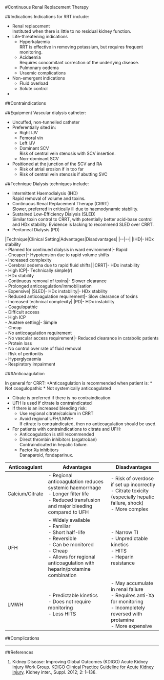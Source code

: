 #Continuous Renal Replacement Therapy

##Indications
Indications for RRT include:
* Renal replacement  
Instituted when there is little to no residual kidney function.
* Life-threatening indications
	* Hyperkalaemia  
	RRT is effective in removing potassium, but requires frequent monitoring.
	* Acidaemia  
	Requires concomitant correction of the underlying disease.
	* Pulmonary oedema
	* Uraemic complications
* Non-emergent indications
	* Fluid overload
	* Solute control
* 


##Contraindications


##Equipment
Vascular dialysis catheter:
* Uncuffed, non-tunnelled catheter
* Preferentially sited in:
	* Right IJV
	* Femoral vin
	* Left IJV
	* Dominant SCV  
	Risk of central vein stenosis with SCV insertion.
	* Non-dominant SCV
* Positioned at the junction of the SCV and RA
	* Risk of atrial erosion if in too far
	* Risk of central vein stenosis if abutting SVC 

##Technique
Dialysis techniques include:
* Intermittent Haemodialysis (IHD)  
Rapid removal of volume and toxins.
* Continuous Renal Replacement Therapy (CRRT)  
Slower, preferred in critically ill due to haemodynamic stability.
* Sustained Low-Efficiency Dialysis (SLED)  
Similar toxin control to CRRT, with potentially better acid-base control and HDx stability. Evidence is lacking to recommend SLED over CRRT.
* Peritoneal Dialysis (PD)


|Technique|Clinical Setting|Advantages|Disadvantages|
|--|--|
|IHD|- HDx stability<br>- Planned for continued dialysis in ward environment|- Rapid<br>- Cheaper|- Hypotension due to rapid volume shifts<br>- Increased complexity<br>- Cerebral oedema due to rapid fluid shifts|
|CRRT|- HDx instability<br>- High ICP|- Technically simple(r)<br>- HDx stability<br>- Continuous removal of toxins|- Slower clearance<br>- Prolonged anticoagulation/immobilisation<br>- Expensive|
|SLED|- HDx instability|- HDx stability<br>- Reduced anticoagulation requirement|- Slow clearance of toxins<br>- Increased technical complexity|
|PD|- HDx instability<br>- Coagulopathic<br>- Difficult access<br>- High ICP<br>- Austere setting|- Simple<br>- Cheap<br>- No anticoagulation requirement<br>- No vascular access requirement|- Reduced clearance in catabolic patients<br>- Protein loss<br>- No control over rate of fluid removal<br>- Risk of peritonitis<br>- Hyperglycaemia<br>- Respiratory impairment


###Anticoagulation

In general for CRRT:
*Anticoagulation is recommended when patient is:
	* Not coagulopathic
	* Not systemically anticoagulated
* Citrate is preferred if there is no contraindication
* UFH is used if citrate is contraindicated
* If there is an increased bleeding risk:
	* Use regional citrate/calcium in CRRT
	* Avoid regional UFH/LMWH  
	If citrate is contraindicated, then no anticoagulation should be used.
* For patients with contraindications to citrate and UFH:
	* Anticoagulation is still recommended
	* Direct thrombin inhibitors (argatroban)  
	Contraindicated in hepatic failure.
	* Factor Xa inhibitors  
	Danaparoid, fondaparinux.


|Anticoagulant|Advantages|Disadvantages|
|--|--|---|
|Calcium/Citrate|- Regional anticoagulation reduces systemic haemorrhage<br>- Longer filter life<br>- Reduced transfusion and major bleeding compared to UFH|- Risk of overdose if set up incorrectly<br>- Citrate toxicity (especially hepatic failure, shock)<br> - More complex|
|UFH|- Widely available<br>- Familiar<br>- Short half-life<br>- Reversible<br>- Can be monitored<br>- Cheap<br>- Allows for regional anticoagulation with heparin/protamine combination|- Narrow TI<br>- Unpredictable kinetics<br>- HITS<br>- Heparin resistance|
|LMWH|- Predictable kinetics<br>- Does not require monitoring<br>- Less HITS|- May accumulate in renal failure<br>- Requires anti-Xa for monitoring<br>- Incompletely reversed with protamine<br>- More expensive|




##Complications


---
##References
1. Kidney Disease: Improving Global Outcomes (KDIGO) Acute Kidney Injury Work Group. [KDIGO Clinical Practice Guideline for Acute Kidney Injury](http://kdigo.org/wp-content/uploads/2016/10/KDIGO-2012-AKI-Guideline-English.pdf). Kidney inter., Suppl. 2012; 2: 1–138.
